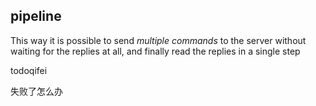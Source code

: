## pipeline

This way it is possible to send *multiple commands* to the server without waiting for the replies at all, and finally read the replies in a single step



todoqifei

失败了怎么办


